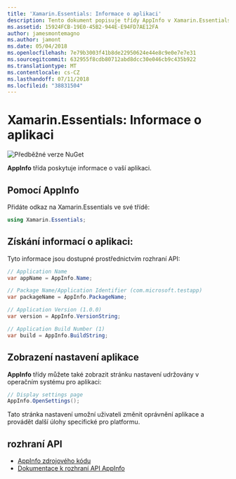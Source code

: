 ```yaml
---
title: 'Xamarin.Essentials: Informace o aplikaci'
description: Tento dokument popisuje třídy AppInfo v Xamarin.Essentials, který poskytuje informace o vaší aplikaci. Například udává název aplikace a verze.
ms.assetid: 15924FCB-19E0-45B2-944E-E94FD7AE12FA
author: jamesmontemagno
ms.author: jamont
ms.date: 05/04/2018
ms.openlocfilehash: 7e79b3003f41b8de22950624e44e8c9e0e7e7e31
ms.sourcegitcommit: 632955f8cdb80712abd8dcc30e046cb9c435b922
ms.translationtype: MT
ms.contentlocale: cs-CZ
ms.lasthandoff: 07/11/2018
ms.locfileid: "38831504"
---
```

# <a name="xamarinessentials-app-information"></a>Xamarin.Essentials: Informace o aplikaci

![Předběžné verze NuGet](~/media/shared/pre-release.png)

**AppInfo** třída poskytuje informace o vaší aplikaci.

## <a name="using-appinfo"></a>Pomocí AppInfo

Přidáte odkaz na Xamarin.Essentials ve své třídě:

```csharp
using Xamarin.Essentials;
```

## <a name="obtaining-application-information"></a>Získání informací o aplikaci:

Tyto informace jsou dostupné prostřednictvím rozhraní API:

```csharp
// Application Name
var appName = AppInfo.Name;

// Package Name/Application Identifier (com.microsoft.testapp)
var packageName = AppInfo.PackageName;

// Application Version (1.0.0)
var version = AppInfo.VersionString;

// Application Build Number (1)
var build = AppInfo.BuildString;
```

## <a name="displaying-application-settings"></a>Zobrazení nastavení aplikace

**AppInfo** třídy můžete také zobrazit stránku nastavení udržovány v operačním systému pro aplikaci:

```csharp
// Display settings page
AppInfo.OpenSettings();
```

Tato stránka nastavení umožní uživateli změnit oprávnění aplikace a provádět další úlohy specifické pro platformu.

## <a name="api"></a>rozhraní API

- [AppInfo zdrojového kódu](https://github.com/xamarin/Essentials/tree/master/Xamarin.Essentials/AppInfo)
- [Dokumentace k rozhraní API AppInfo](xref:Xamarin.Essentials.AppInfo)
